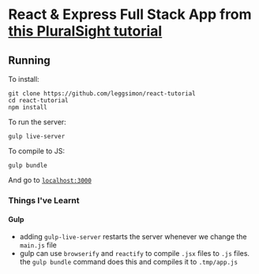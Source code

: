 # React & Express Full Stack App from [this PluralSight tutorial](https://app.pluralsight.com/library/courses/react-express-full-stack-app-build/description)
## Running
To install:

```
git clone https://github.com/leggsimon/react-tutorial
cd react-tutorial
npm install
```

To run the server:

```
gulp live-server
```

To compile to JS:

```
gulp bundle
```

And go to [`localhost:3000`](http://localhost:3000)

### Things I've Learnt
#### Gulp
- adding `gulp-live-server` restarts the server whenever we change the `main.js` file
- gulp can use `browserify` and `reactify` to compile `.jsx` files to `.js` files. the `gulp bundle` command does this and compiles it to `.tmp/app.js`
